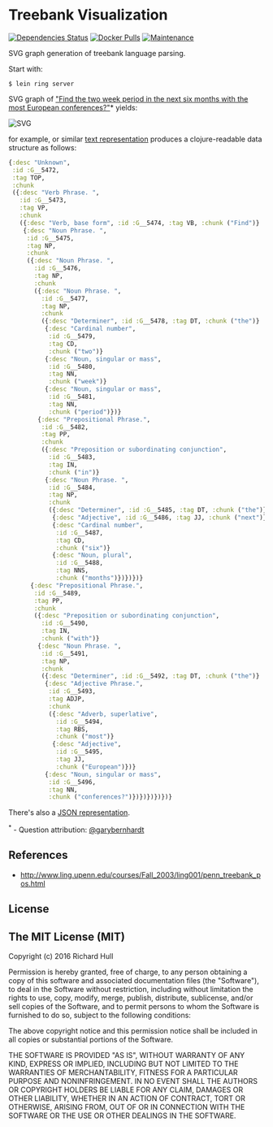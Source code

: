 # Treebank Visualization
[![Dependencies Status](http://jarkeeper.com/rm-hull/treebank-viz/status.svg)](http://jarkeeper.com/rm-hull/treebank-viz)
[![Docker Pulls](https://img.shields.io/docker/pulls/richardhull/treebank-viz.svg?maxAge=2592000)](https://hub.docker.com/r/richardhull/treebank-viz/)
[![Maintenance](https://img.shields.io/maintenance/yes/2017.svg?maxAge=2592000)]()

SVG graph generation of treebank language parsing.

Start with:

    $ lein ring server

SVG graph of
["Find the two week period in the next six months with the most European conferences?"](http://localhost:3000/svg?q=Find%20the%20two%20week%20period%20in%20the%20next%20six%20months%20with%20the%20most%20European%20conferences?)*
yields:

![SVG](https://rawgithub.com/delver/treebank-viz/master/example.svg)

for example, or similar [text representation](http://localhost:3000/text?q=Find%20the%20two%20week%20period%20in%20the%20next%20six%20months%20with%20the%20most%20European%20conferences?)
produces a clojure-readable data structure as follows:

```clojure
{:desc "Unknown",
 :id :G__5472,
 :tag TOP,
 :chunk
 ({:desc "Verb Phrase. ",
   :id :G__5473,
   :tag VP,
   :chunk
   ({:desc "Verb, base form", :id :G__5474, :tag VB, :chunk ("Find")}
    {:desc "Noun Phrase. ",
     :id :G__5475,
     :tag NP,
     :chunk
     ({:desc "Noun Phrase. ",
       :id :G__5476,
       :tag NP,
       :chunk
       ({:desc "Noun Phrase. ",
         :id :G__5477,
         :tag NP,
         :chunk
         ({:desc "Determiner", :id :G__5478, :tag DT, :chunk ("the")}
          {:desc "Cardinal number",
           :id :G__5479,
           :tag CD,
           :chunk ("two")}
          {:desc "Noun, singular or mass",
           :id :G__5480,
           :tag NN,
           :chunk ("week")}
          {:desc "Noun, singular or mass",
           :id :G__5481,
           :tag NN,
           :chunk ("period")})}
        {:desc "Prepositional Phrase.",
         :id :G__5482,
         :tag PP,
         :chunk
         ({:desc "Preposition or subordinating conjunction",
           :id :G__5483,
           :tag IN,
           :chunk ("in")}
          {:desc "Noun Phrase. ",
           :id :G__5484,
           :tag NP,
           :chunk
           ({:desc "Determiner", :id :G__5485, :tag DT, :chunk ("the")}
            {:desc "Adjective", :id :G__5486, :tag JJ, :chunk ("next")}
            {:desc "Cardinal number",
             :id :G__5487,
             :tag CD,
             :chunk ("six")}
            {:desc "Noun, plural",
             :id :G__5488,
             :tag NNS,
             :chunk ("months")})})})}
      {:desc "Prepositional Phrase.",
       :id :G__5489,
       :tag PP,
       :chunk
       ({:desc "Preposition or subordinating conjunction",
         :id :G__5490,
         :tag IN,
         :chunk ("with")}
        {:desc "Noun Phrase. ",
         :id :G__5491,
         :tag NP,
         :chunk
         ({:desc "Determiner", :id :G__5492, :tag DT, :chunk ("the")}
          {:desc "Adjective Phrase.",
           :id :G__5493,
           :tag ADJP,
           :chunk
           ({:desc "Adverb, superlative",
             :id :G__5494,
             :tag RBS,
             :chunk ("most")}
            {:desc "Adjective",
             :id :G__5495,
             :tag JJ,
             :chunk ("European")})}
          {:desc "Noun, singular or mass",
           :id :G__5496,
           :tag NN,
           :chunk ("conferences?")})})})})})}
```

There's also a [JSON representation](http://localhost:3000/json?q=Find%20the%20two%20week%20period%20in%20the%20next%20six%20months%20with%20the%20most%20European%20conferences?).


<sup>*</sup> - Question attribution: [@garybernhardt](https://twitter.com/garybernhardt/status/376145933827727360)


References
----------
* http://www.ling.upenn.edu/courses/Fall_2003/ling001/penn_treebank_pos.html

License
-------

## The MIT License (MIT)

Copyright (c) 2016 Richard Hull

Permission is hereby granted, free of charge, to any person obtaining a copy of
this software and associated documentation files (the "Software"), to deal in
the Software without restriction, including without limitation the rights to
use, copy, modify, merge, publish, distribute, sublicense, and/or sell copies of
the Software, and to permit persons to whom the Software is furnished to do so,
subject to the following conditions:

The above copyright notice and this permission notice shall be included in all
copies or substantial portions of the Software.

THE SOFTWARE IS PROVIDED "AS IS", WITHOUT WARRANTY OF ANY KIND, EXPRESS OR
IMPLIED, INCLUDING BUT NOT LIMITED TO THE WARRANTIES OF MERCHANTABILITY, FITNESS
FOR A PARTICULAR PURPOSE AND NONINFRINGEMENT. IN NO EVENT SHALL THE AUTHORS OR
COPYRIGHT HOLDERS BE LIABLE FOR ANY CLAIM, DAMAGES OR OTHER LIABILITY, WHETHER
IN AN ACTION OF CONTRACT, TORT OR OTHERWISE, ARISING FROM, OUT OF OR IN
CONNECTION WITH THE SOFTWARE OR THE USE OR OTHER DEALINGS IN THE SOFTWARE.

